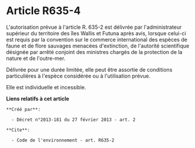 # Article R635-4

L'autorisation prévue à l'article R. 635-2 est délivrée par l'administrateur supérieur du territoire des îles Wallis et
Futuna après avis, lorsque celui-ci est requis par la convention sur le commerce international des espèces de faune et de
flore sauvages menacées d'extinction, de l'autorité scientifique désignée par arrêté conjoint des ministres chargés de la
protection de la nature et de l'outre-mer.

Délivrée pour une durée limitée, elle peut être assortie de conditions particulières à l'espèce considérée ou à l'utilisation
prévue.

Elle est individuelle et incessible.

**Liens relatifs à cet article**

	**Créé par**:

	  - Décret n°2013-181 du 27 février 2013 - art. 2

	**Cite**:

	  - Code de l'environnement - art. R635-2
